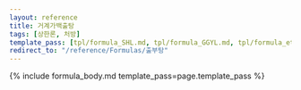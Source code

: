 ```yaml
---
layout: reference
title: 거계가백출탕
tags: [상한론, 처방]
template_pass: [tpl/formula_SHL.md, tpl/formula_GGYL.md, tpl/formula_etc.md]
redirect_to: "/reference/Formulas/출부탕"
---
```


{% include formula_body.md template_pass=page.template_pass %}
